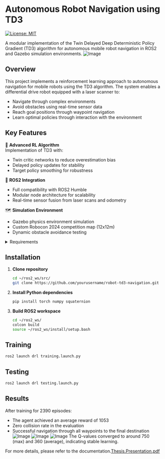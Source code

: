# Autonomous Robot Navigation using TD3

[![License: MIT](https://img.shields.io/badge/License-MIT-yellow.svg)](https://opensource.org/licenses/MIT)

A modular implementation of the Twin Delayed Deep Deterministic Policy Gradient (TD3) algorithm for autonomous mobile robot navigation in ROS2 and Gazebo simulation environments.
![Image](https://github.com/user-attachments/assets/619ffd87-c641-4e9a-98e3-27f85f5c5c13)


## Overview

This project implements a reinforcement learning approach to autonomous navigation for mobile robots using the TD3 algorithm. The system enables a differential drive robot equipped with a laser scanner to:

- Navigate through complex environments
- Avoid obstacles using real-time sensor data
- Reach goal positions through waypoint navigation
- Learn optimal policies through interaction with the environment

## Key Features

🤖 **Advanced RL Algorithm**  
Implementation of TD3 with:  
- Twin critic networks to reduce overestimation bias  
- Delayed policy updates for stability  
- Target policy smoothing for robustness  

🚀 **ROS2 Integration**  
- Full compatibility with ROS2 Humble  
- Modular node architecture for scalability  
- Real-time sensor fusion from laser scans and odometry

🗺️ **Simulation Environment**  
- Gazebo physics environment simulation  
- Custom Robocon 2024 competition map (12x12m)  
- Dynamic obstacle avoidance testing

<details>
  <summary>Requirements</summary>

| DEPENDENCY       | VERSION        |
|-------------------|----------------|
| ROS2             | Humble   |
| Gazebo           | 11.0+          |
| Python           | 3.8+           |
| PyTorch          | 1.8+           |
| NumPy            | 1.20+          |
| squaternion      | 0.4.2+         |

</details>

## Installation

1. **Clone repository**
   ```bash
   cd ~/ros2_ws/src/
   git clone https://github.com/yourusername/robot-td3-navigation.git
   ```
2. **Install Python dependencies**
   ```bash
   pip install torch numpy squaternion
   ```
3. **Build ROS2 workspace**
   ```bash
   cd ~/ros2_ws/
   colcon build
   source ~/ros2_ws/install/setup.bash
   ```

## Training
   ```bash
   ros2 launch drl training.launch.py
   ```
## Testing
   ```bash
   ros2 launch drl testing.launch.py
   ```
## Results
  After training for 2390 episodes:
- The agent achieved an average reward of 1053
- Zero collision rate in the evaluation
- Successful navigation through all waypoints to the final destination
![Image](https://github.com/user-attachments/assets/82513bf3-bba9-4b39-832a-4fb3c46e414f)
![Image](https://github.com/user-attachments/assets/70b6ebed-628a-4161-b1a1-ec8a8e1011ea)
![Image](https://github.com/user-attachments/assets/3d713dd5-4bb0-4a27-8a88-4684f1b10dda)
The Q-values converged to around 750 (max) and 360 (average), indicating stable learning.

For more details, please refer to the documentation.[Thesis.Presentation.pdf](https://github.com/user-attachments/files/19834484/Thesis.Presentation.pdf)
